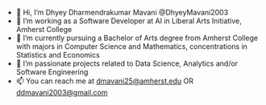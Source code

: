 - 👋 Hi, I’m Dhyey Dharmendrakumar Mavani @DhyeyMavani2003
- 👀 I’m working as a Software Developer at AI in Liberal Arts Initiative, Amherst College
- 🌱 I’m currently pursuing a Bachelor of Arts degree from Amherst College with majors in Computer Science and Mathematics, concentrations in Statistics and Economics
- 💞️ I’m passionate projects related to Data Science, Analytics and/or Software Engineering
- 📫 You can reach me at dmavani25@amherst.edu OR ddmavani2003@gmail.com

<!---
DhyeyMavani2003/DhyeyMavani2003 is a ✨ special ✨ repository because its `README.md` (this file) appears on your GitHub profile.
You can click the Preview link to take a look at your changes.
--->
